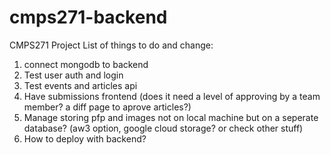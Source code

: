 # cmps271-backend
CMPS271 Project
List of things to do and change:
1. connect mongodb to backend
2. Test user auth and login
3. Test events and articles api
4. Have submissions frontend (does it need a level of approving by a team member? a diff page to aprove articles?)
5. Manage storing pfp and images not on local machine but on a seperate database? (aw3 option, google cloud storage? or check other stuff)
6. How to deploy with backend?